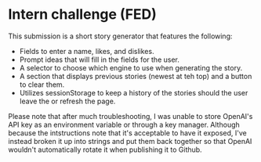 # Intern challenge (FED)

This submission is a short story generator that features the following:

* Fields to enter a name, likes, and dislikes.
* Prompt ideas that will fill in the fields for the user.
* A selector to choose which engine to use when generating the story.
* A section that displays previous stories (newest at teh top) and a button to clear them.
* Utilizes sessionStorage to keep a history of the stories should the user leave the or refresh the page.

Please note that after much troubleshooting, I was unable to store OpenAI's API key as an environment variable or through a key manager. Although because the intstructions note that it's acceptable to have it exposed, I've instead broken it up into strings and put them back together so that OpenAI wouldn't automatically rotate it when publishing it to Github.
